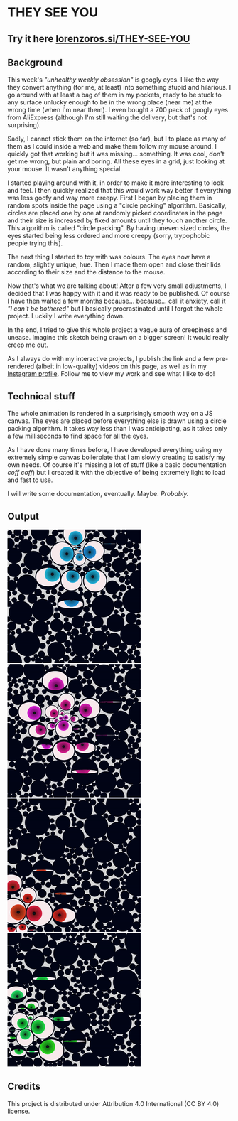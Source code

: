 # THEY SEE YOU

## Try it here [lorenzoros.si/THEY-SEE-YOU](https://lorenzoros.si/THEY-SEE-YOU/)

## Background

This week's *"unhealthy weekly obsession"* is googly eyes. I like the way they convert anything (for me, at least) into something stupid and hilarious. I go around with at least a bag of them in my pockets, ready to be stuck to any surface unlucky enough to be in the wrong place (near me) at the wrong time (when I'm near them). I even bought a 700 pack of googly eyes from AliExpress (although I'm still waiting the delivery, but that's not surprising).

Sadly, I cannot stick them on the internet (so far), but I to place as many of them as I could inside a web and make them follow my mouse around. I quickly got that working but it was missing... something.
It was cool, don't get me wrong, but plain and boring. All these eyes in a grid, just looking at your mouse. It wasn't anything special.

I started playing around with it, in order to make it more interesting to look and feel. I then quickly realized that this would work way better if everything was less goofy and way more creepy.
First I began by placing them in random spots inside the page using a "circle packing" algorithm. Basically, circles are placed one by one at randomly picked coordinates in the page and their size is increased by fixed amounts until they touch another circle. This algorithm is called "circle packing". By having uneven sized circles, the eyes started being less ordered and more creepy (sorry, trypophobic people trying this).

The next thing I started to toy with was colours. The eyes now have a random, slightly unique, hue. Then I made them open and close their lids according to their size and the distance to the mouse.

Now that's what we are talking about! After a few very small adjustments, I decided that I was happy with it and it was ready to be published. Of course I have then waited a few months because... because... call it anxiety, call it *"I can't be bothered"* but I basically procrastinated until I forgot the whole project. Luckily I write everything down.

In the end, I tried to give this whole project a vague aura of creepiness and unease. Imagine this sketch being drawn on a bigger screen! It would really creep me out.

As I always do with my interactive projects, I publish the link and a few pre-rendered (albeit in low-quality) videos on this page, as well as in my [Instagram profile](https://instagram.com/lorossi97). Follow me to view my work and see what I like to do!

## Technical stuff

The whole animation is rendered in a surprisingly smooth way on a JS canvas. The eyes are placed before everything else is drawn using a circle packing algorithm. It takes way less than I was anticipating, as it takes only a few milliseconds to find space for all the eyes.

As I have done many times before, I have developed everything using my extremely simple canvas boilerplate that I am slowly creating to satisfy my own needs. Of course it's missing a lot of stuff (like a basic documentation *coff coff*) but I created it with the objective of being extremely light to load and fast to use.

I will write some documentation, eventually. Maybe. *Probably.*

## Output

![render-1](output/output-1/output.gif)
![render-2](output/output-2/output.gif)
![render-3](output/output-3/output.gif)
![render-4](output/output-4/output.gif)

## Credits

This project is distributed under Attribution 4.0 International (CC BY 4.0) license.
